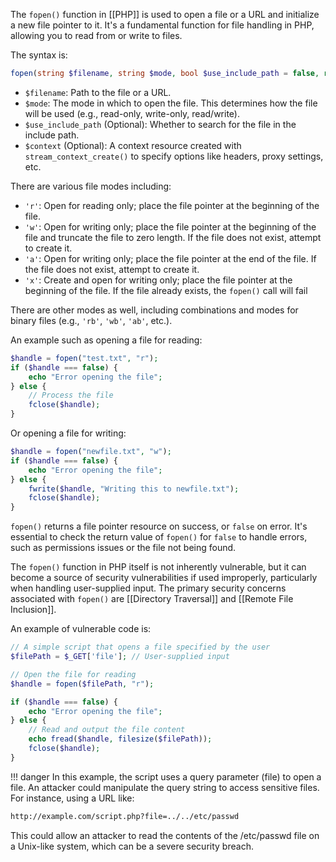 The `fopen()` function in [[PHP]] is used to open a file or a URL and initialize a new file pointer to it. It's a fundamental function for file handling in PHP, allowing you to read from or write to files.

The syntax is:

```php
fopen(string $filename, string $mode, bool $use_include_path = false, resource $context = null): resource|false
```

- `$filename`: Path to the file or a URL.
- `$mode`: The mode in which to open the file. This determines how the file will be used (e.g., read-only, write-only, read/write).
- `$use_include_path` (Optional): Whether to search for the file in the include path.
- `$context` (Optional): A context resource created with `stream_context_create()` to specify options like headers, proxy settings, etc.

There are various file modes including:

- `'r'`: Open for reading only; place the file pointer at the beginning of the file.
- `'w'`: Open for writing only; place the file pointer at the beginning of the file and truncate the file to zero length. If the file does not exist, attempt to create it.
- `'a'`: Open for writing only; place the file pointer at the end of the file. If the file does not exist, attempt to create it.
- `'x'`: Create and open for writing only; place the file pointer at the beginning of the file. If the file already exists, the `fopen()` call will fail

There are other modes as well, including combinations and modes for binary files (e.g., `'rb'`, `'wb'`, `'ab'`, etc.).

An example such as opening a file for reading:

```php
$handle = fopen("test.txt", "r");
if ($handle === false) {
    echo "Error opening the file";
} else {
    // Process the file
    fclose($handle);
}
```

Or opening a file for writing:

```php
$handle = fopen("newfile.txt", "w");
if ($handle === false) {
    echo "Error opening the file";
} else {
    fwrite($handle, "Writing this to newfile.txt");
    fclose($handle);
}
```

`fopen()` returns a file pointer resource on success, or `false` on error. It's essential to check the return value of `fopen()` for `false` to handle errors, such as permissions issues or the file not being found.

The `fopen()` function in PHP itself is not inherently vulnerable, but it can become a source of security vulnerabilities if used improperly, particularly when handling user-supplied input. The primary security concerns associated with `fopen()` are [[Directory Traversal]] and [[Remote File Inclusion]].

An example of vulnerable code is:

```php
// A simple script that opens a file specified by the user
$filePath = $_GET['file']; // User-supplied input

// Open the file for reading
$handle = fopen($filePath, "r");

if ($handle === false) {
    echo "Error opening the file";
} else {
    // Read and output the file content
    echo fread($handle, filesize($filePath));
    fclose($handle);
}
```

!!! danger
    In this example, the script uses a query parameter (file) to open a file. An attacker could manipulate the query string to access sensitive files. For instance, using a URL like:

```bash
http://example.com/script.php?file=../../etc/passwd
```

This could allow an attacker to read the contents of the /etc/passwd file on a Unix-like system, which can be a severe security breach.

